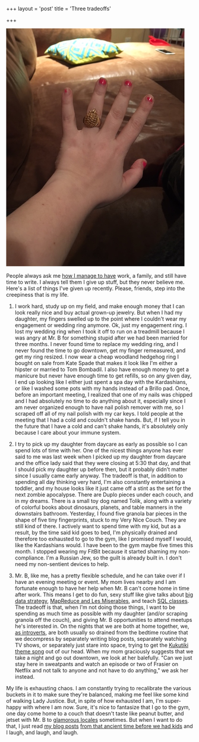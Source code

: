 +++
layout = 'post'
title = 'Three tradeoffs'

+++


![Alt text](https://raw.githubusercontent.com/vkblog/vkblog.github.io/master/public/img/hedgehog.PNG)


People always ask me [how I manage to have](http://blog.vickiboykis.com/2015/09/we-are-not-getting-the-full-story-about-the-choices-we-make/) work, a family, and still have time to write. I always tell them I give up stuff, but they never believe me.  Here's a list of things I've given up recently. Please, friends, step into the creepiness that is my life.

1) I work hard, study up on my field, and make enough money that I can look really nice and buy actual grown-up jewelry. But when I had my daughter, my fingers swelled up to the point where I couldn't wear my engagement or wedding ring
anymore. Ok, just my engagement ring. I lost my wedding ring when I took it off to run on a treadmill because I was
angry at Mr. B for something stupid after we had been married for three months. I never found time to replace
my wedding ring, and I never found the time to go downtown, get my finger remeasured, and get my ring resized.
I now wear a  cheap woodland hedgehog ring I bought on sale from Kate Spade that makes it look like I'm either a hipster or married
to Tom Bombadil. I also have enough money to get a manicure but never have enough time to get refills, so on any given day,  I end up looking like I either just spent a spa day with the Kardashians, or like I washed some pots with my hands instead of a Brillo pad. Once, before an important meeting, I realized that one of my nails was chipped and I had absolutely no time to do anything about it, especially since I am never organized enough to have nail polish remover with me, so I scraped off all of my nail polish with my car keys. I told people at the meeting that I had a cold and couldn't shake hands. But, if I tell you in the future that I have a cold and can't shake hands, it's absolutely only because I care about your immune system.

2) I try to pick up my daughter from daycare as early as possible so I can spend lots of time with her. One of the nicest things anyone has ever said to me was last week when I picked up my daughter from daycare and the office lady said that they were closing at 5:30 that day, and that I should pick my daughter up before then, but it probably didn't matter since I usually came early anyway. The tradeoff is that, in addition to spending all day thinking very hard, I'm also constantly entertaining a toddler, and my house looks like it just came off a stint as the set for the next zombie apocalypse. There are Duplo pieces under each couch, and in my dreams. There is a small toy dog named Tolik, along with a variety of colorful books about dinosaurs, planets, and table manners in the downstairs bathroom.  Yesterday, I found five granola bar pieces  in the shape of five tiny fingerprints, stuck to my Very Nice Couch. They are still kind of there. I actively want to spend time with my kid, but as a result, by the time said kid goes to bed, I'm physically drained and therefore too exhausted to go to the gym, like I promised myself I would, like the Kardashians would. I have been to the gym maybe five times this month. I stopped wearing my FitBit because it started shaming my non-compliance. I'm a Russian Jew, so the guilt is  already built in. I don't need my non-sentient devices to help.

3) Mr. B, like me, has a pretty flexible schedule, and he can take over if I have an evening meeting or event.  My mom lives nearby and I am fortunate enough to have her help when Mr. B can't come home in time after work. This means I get to do fun, sexy stuff like give talks about [big data strategy](https://ipc.wildapricot.org/event-2470574), [MapReduce and Les Miserables](https://veekaybee.github.io/data-lake-talk/), and teach [SQL classes](https://www.meetup.com/Girl-Develop-It-Philadelphia/events/237625123/). The tradeoff is that, when I'm not doing those things, I want to be spending as much time as possible with my daughter (and/or scraping granola off the couch), and giving Mr. B opportunities to attend meetups he's interested in. On the nights that we are both at home together, we, [as introverts](http://blog.vickiboykis.com/2013/09/i-suck-at-socialism/),  are both usually so drained from the bedtime routine that we decompress by separately writing blog posts, separately watching TV shows, or separately just stare into space, trying to get the [Kukutiki theme song](https://www.youtube.com/watch?v=Il88hkHgYhU) out of our head. When my mom graciously suggests that we take a night and go out downtown, we look at her balefully. "Can we just stay here in sweatpants and watch an episode or two of Frasier on Netflix and not talk to anyone and not have to do anything," we ask her instead.

My life is exhausting chaos.  I am constantly trying to recalibrate the various buckets in it to make sure they're balanced, making me feel like some kind of walking Lady Justice.  But, in spite of how exhausted I am, I'm super-happy with where I am now. Sure, it's nice to fantasize that I go to the gym, one day come home to a couch that doesn't taste like peanut butter, and jetset with Mr. B to [glamorous locales](http://blog.vickiboykis.com/2013/01/you-cant-understand-a-man-until-you-cruise-a-mile-in-his-beemer/) sometimes. But when I want to do that, I just read [my blog posts](http://blog.vickiboykis.com/2013/03/well-thats-the-last-time-im-going-to-be-tricked-by-a-salad-bowl/) [from that ancient time before we had kids](http://blog.vickiboykis.com/2013/06/the-first-in-a-series-of-blog-posts-about-how-italy-lied-to-me/) and I laugh, and laugh, and laugh.
